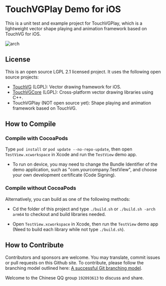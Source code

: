 # TouchVGPlay Demo for iOS

This is a unit test and example project for TouchVGPlay, which is a lightweight vector shape playing and animation framework based on TouchVG for iOS.

![arch](http://touchvg.github.io/images/arch.svg)

## License

This is an open source LGPL 2.1 licensed project. It uses the following open source projects:

- [TouchVG](https://github.com/touchvg/vgios) (LGPL): Vector drawing framework for iOS.
- [TouchVGCore](https://github.com/touchvg/vgcore) (LGPL): Cross-platform vector drawing libraries using C++.
- TouchVGPlay (NOT open source yet): Shape playing and animation framework based on TouchVG.

## How to Compile

### Compile with CocoaPods

Type `pod install` or `pod update --no-repo-update`, then open `TestView.xcworkspace` in Xcode and run the `TestView` demo app.

- To run on device, you may need to change the Bundle Identifier of the demo application, such as "com.yourcompany.TestView", and choose your own development certificate (Code Signing).

### Compile without CocoaPods

Alternatively, you can build as one of the following methods:

- Cd the folder of this project and type `./build.sh` or `./build.sh -arch arm64` to checkout and build libraries needed.

- Open `TestView.xcworkspace` in Xcode, then run the `TestView` demo app (Need to build each library while not type `./build.sh`).

## How to Contribute

Contributors and sponsors are welcome. You may translate, commit issues or pull requests on this Github site.
To contribute, please follow the branching model outlined here: [A successful Git branching model](http://nvie.com/posts/a-successful-git-branching-model/).

Welcome to the Chinese QQ group `192093613` to discuss and share.
